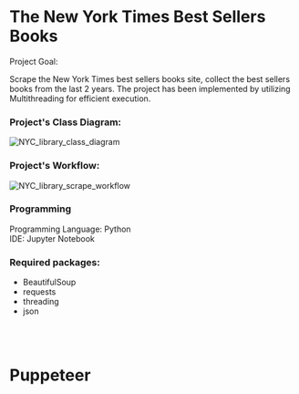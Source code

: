 # The New York Times Best Sellers Books

<p>Project Goal:</p>
Scrape the New York Times best sellers books site, collect the best sellers books from the last 2 years.
The project has been implemented by utilizing Multithreading for efficient execution.

### Project's Class Diagram:

![NYC_library_class_diagram](https://github.com/MichaelBenIsrael/Web-Scrapping-Imagene-AI/assets/73841983/fefa95c4-d651-430e-907c-5f420ec64adc)

### Project's Workflow:

![NYC_library_scrape_workflow](https://github.com/MichaelBenIsrael/Web-Scrapping-Imagene-AI/assets/73841983/d10a7ad2-d8a8-43bb-8ecb-472208d91db6)

### Programming
Programming Language: Python <br />
IDE: Jupyter Notebook

### Required packages:
- BeautifulSoup
- requests
- threading
- json

<br /><br />
# Puppeteer



